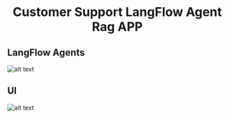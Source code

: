 <h1 align="center">
Customer Support LangFlow Agent Rag APP
</h1>

## LangFlow Agents
![alt text](https://github.com/hasan-moni-321/Customer_Support_LangFlow_Tim/blob/main/images/Screenshot%20from%202024-12-21%2014-28-53.png) 


## UI
![alt text](https://github.com/hasan-moni-321/Customer_Support_LangFlow_Tim/blob/main/images/Screenshot%20from%202024-12-21%2014-32-52.png) 

